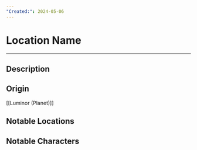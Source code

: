 ```yaml
---
"Created:": 2024-05-06
---
```

# Location Name
---
## Description




## Origin

[[Luminor (Planet)]] 



## Notable Locations





## Notable Characters

